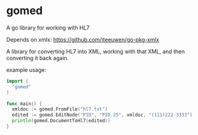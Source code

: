 gomed
=====

A go library for working with HL7

Depends on xmlx: https://github.com/jteeuwen/go-pkg-xmlx

A library for converting HL7 into XML, working with that XML, and then
converting it back again.

example usage:

```go
import (
  "gomed"
)

func main() {
  xmldoc := gomed.FromFile("hl7.txt")
  edited := gomed.EditNode("PID", "PID.25", xmldoc, "(111)222-3333")
  println(gomed.DocumentToHl7(edited))
}
```
